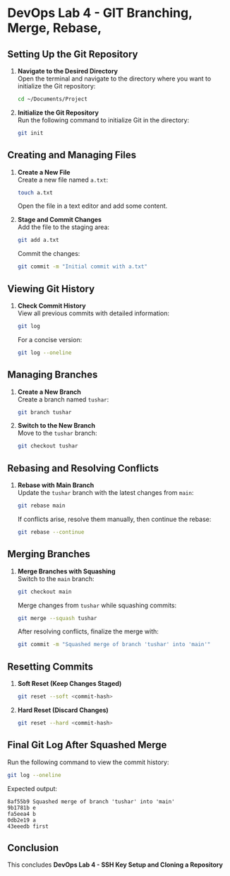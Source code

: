 # DevOps Lab 4 - GIT Branching, Merge, Rebase,

## Setting Up the Git Repository

1. **Navigate to the Desired Directory**  
   Open the terminal and navigate to the directory where you want to initialize the Git repository:
   ```bash
   cd ~/Documents/Project
   ```

2. **Initialize the Git Repository**  
   Run the following command to initialize Git in the directory:
   ```bash
   git init
   ```

## Creating and Managing Files

1. **Create a New File**  
   Create a new file named `a.txt`:
   ```bash
   touch a.txt
   ```
   Open the file in a text editor and add some content.

2. **Stage and Commit Changes**  
   Add the file to the staging area:
   ```bash
   git add a.txt
   ```
   Commit the changes:
   ```bash
   git commit -m "Initial commit with a.txt"
   ```

## Viewing Git History

1. **Check Commit History**  
   View all previous commits with detailed information:
   ```bash
   git log
   ```
   For a concise version:
   ```bash
   git log --oneline
   ```

## Managing Branches

1. **Create a New Branch**  
   Create a branch named `tushar`:
   ```bash
   git branch tushar
   ```

2. **Switch to the New Branch**  
   Move to the `tushar` branch:
   ```bash
   git checkout tushar
   ```

## Rebasing and Resolving Conflicts

1. **Rebase with Main Branch**  
   Update the `tushar` branch with the latest changes from `main`:
   ```bash
   git rebase main
   ```
   If conflicts arise, resolve them manually, then continue the rebase:
   ```bash
   git rebase --continue
   ```

## Merging Branches

1. **Merge Branches with Squashing**  
   Switch to the `main` branch:
   ```bash
   git checkout main
   ```
   Merge changes from `tushar` while squashing commits:
   ```bash
   git merge --squash tushar
   ```
   After resolving conflicts, finalize the merge with:
   ```bash
   git commit -m "Squashed merge of branch 'tushar' into 'main'"
   ```

## Resetting Commits

1. **Soft Reset (Keep Changes Staged)**
   ```bash
   git reset --soft <commit-hash>
   ```

2. **Hard Reset (Discard Changes)**
   ```bash
   git reset --hard <commit-hash>
   ```

## Final Git Log After Squashed Merge

Run the following command to view the commit history:
```bash
git log --oneline
```
Expected output:
```
8af55b9 Squashed merge of branch 'tushar' into 'main'
9b1781b e
fa5eea4 b
0db2e19 a
43eeedb first
```

## Conclusion
This concludes **DevOps Lab 4 - SSH Key Setup and Cloning a Repository**

